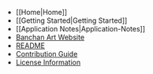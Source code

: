 * [[Home|Home]]
* [[Getting Started|Getting Started]]
* [[Application Notes|Application-Notes]]
* [Banchan Art Website](https://banchan.art)
* [README](/BanchanArt/banchan/blob/main/README.md)
* [Contribution Guide](/BanchanArt/banchan/blob/main/CONTRIBUTING.md)
* [License Information](/BanchanArt/banchan/blob/main/LICENSE.md)